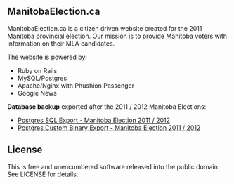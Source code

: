 ## ManitobaElection.ca

ManitobaElection.ca is a citizen driven website created for the 2011 Manitoba provincial election. Our mission is to provide Manitoba voters with information on their MLA candidates.

The website is powered by:

* Ruby on Rails
* MySQL/Postgres
* Apache/Nginx with Phushion Passenger
* Google News

**Database backup** exported after the 2011 / 2012 Manitoba Elections:

* [Postgres SQL Export - Manitoba Election 2011 / 2012](https://github.com/OpenDemocracyManitoba/manitobaelection/blob/master/public/data/ME_Postgres_Database_Dump.sql)
* [Postgres Custom Binary Export - Manitoba Election 2011 / 2012](https://github.com/OpenDemocracyManitoba/manitobaelection/blob/master/public/data/ME_Postgres_Database_Dump.sqlc)


## License

This is free and unencumbered software released into the public domain.  See LICENSE for details.
